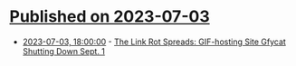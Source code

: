 # [Published on 2023-07-03](index.md)

* [2023-07-03, 18:00:00](https://tech.slashdot.org/story/23/07/03/1745247/the-link-rot-spreads-gif-hosting-site-gfycat-shutting-down-sept-1?utm_source=rss1.0mainlinkanon&utm_medium=feed) - [The Link Rot Spreads: GIF-hosting Site Gfycat Shutting Down Sept. 1](https://tech.slashdot.org/story/23/07/03/1745247/the-link-rot-spreads-gif-hosting-site-gfycat-shutting-down-sept-1?utm_source=rss1.0mainlinkanon&utm_medium=feed)
